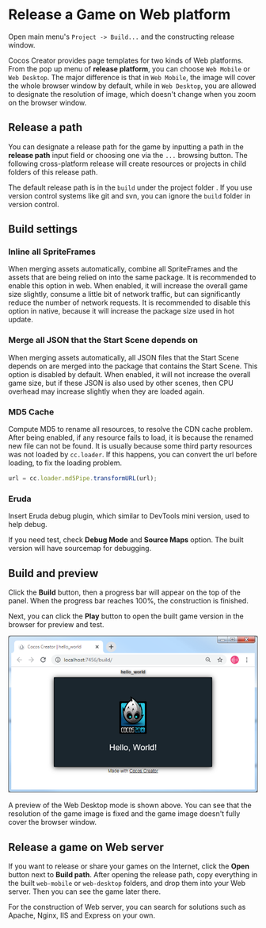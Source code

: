 # Release a Game on Web platform

Open main menu's `Project -> Build...` and the constructing release window.

Cocos Creator provides page templates for two kinds of Web platforms. From the pop up menu of **release platform**, you can choose `Web Mobile` or `Web Desktop`. The major difference is that in `Web Mobile`, the image will cover the whole browser window by default, while in  `Web Desktop`, you are allowed to designate the resolution of image, which doesn't change when you zoom on the browser window.

## Release a path

You can designate a release path for the game by inputting a path in the **release path** input field or choosing one via the `...` browsing button. The following cross-platform release will create resources or projects in child folders of this release path.

The default release path is in the `build` under the project folder . If you use version control systems like git and svn, you can ignore the `build` folder in version control.

## Build settings

### Inline all SpriteFrames

When merging assets automatically, combine all SpriteFrames and the assets that are being relied on into the same package. It is recommended to enable this option in web. When enabled, it will increase the overall game size slightly, consume a little bit of network traffic, but can significantly reduce the number of network requests. It is recommended to disable this option in native, because it will increase the package size used in hot update.

### Merge all JSON that the Start Scene depends on

When merging assets automatically, all JSON files that the Start Scene depends on are merged into the package that contains the Start Scene. This option is disabled by default. When enabled, it will not increase the overall game size, but if these JSON is also used by other scenes, then CPU overhead may increase slightly when they are loaded again.

### MD5 Cache

Compute MD5 to rename all resources, to resolve the CDN cache problem. After being enabled, if any resource fails to load, it is because the renamed new file can not be found. It is usually because some third party resources was not loaded by `cc.loader`. If this happens, you can convert the url before loading, to fix the loading problem.

```js
url = cc.loader.md5Pipe.transformURL(url);
```

### Eruda

Insert Eruda debug plugin, which similar to DevTools mini version, used to help debug.

If you need test, check **Debug Mode** and **Source Maps** option. The built version will have sourcemap for debugging.

## Build and preview

Click the **Build** button, then a progress bar will appear on the top of the panel. When the progress bar reaches 100%, the construction is finished.

Next, you can click the **Play** button to open the built game version in the browser for preview and test.

![web desktop](publish-web/web_desktop.png)

A preview of the Web Desktop mode is shown above. You can see that the resolution of the game image is fixed and the game image doesn't fully cover the browser window.

## Release a game on Web server

If you want to release or share your games on the Internet, click the **Open** button next to **Build path**. After opening the release path, copy everything in the built `web-mobile` or `web-desktop` folders, and drop them into your Web server. Then you can see the game later there.

For the construction of Web server, you can search for solutions such as Apache, Nginx, IIS and Express on your own.
